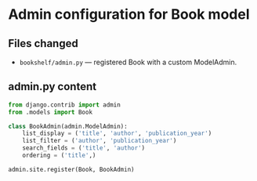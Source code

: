 # Admin configuration for Book model

## Files changed
- `bookshelf/admin.py` — registered Book with a custom ModelAdmin.

## admin.py content
```python
from django.contrib import admin
from .models import Book

class BookAdmin(admin.ModelAdmin):
    list_display = ('title', 'author', 'publication_year')
    list_filter = ('author', 'publication_year')
    search_fields = ('title', 'author')
    ordering = ('title',)

admin.site.register(Book, BookAdmin)
